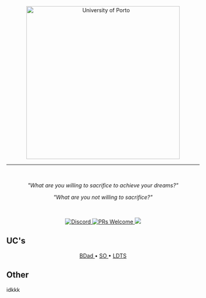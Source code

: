 
<p align="center"> 
    <img src="/home/sissi/uni/images/college-title.png" alt="University of Porto" width="400" height="" >
</p>

----

<br>

<p align="center"><i>"What are you willing to sacrifice to achieve your dreams?"</i> </p>
<p align="center"><i>"What are you not willing to sacrifice?"</i> </p>

<br>

<p align="center"> 
  <a href="---">
    <img src="https://img.shields.io/badge/University-University%20of%20Porto-white.svg" alt="Discord">
  </a>
  <a href="http://makeapullrequest.com">
    <img src="https://img.shields.io/badge/progress-5%25-red.svg" alt="PRs Welcome">
  </a>
  <a href="https://www.repostatus.org/#wip"><img src="https://www.repostatus.org/badges/latest/concept.svg" />
  </a>  
</p>


## **UC's**

<p align="center"> 
  <a href="/home/sissi/uni/docs/bdad.md"> BDad 
  </a>
  • 
  <a href="/home/sissi/uni/docs/so.md"> SO 
  </a>
  •
  <a href="https://github.com/MitsukiS16/uni/blob/ba984e10952f008170a4f2ba9396cc74f6d078d3/docs/ldts.md"> LDTS 
  </a>
</p>

## **Other** 

idkkk

